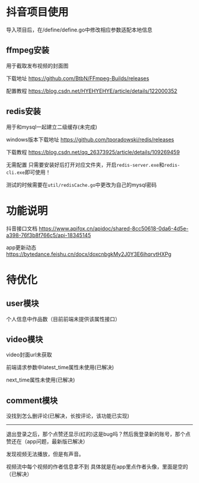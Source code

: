 # 抖音项目使用

导入项目后，在/define/define.go中修改相应参数适配本地信息

## ffmpeg安装

用于截取发布视频的封面图

下载地址 https://github.com/BtbN/FFmpeg-Builds/releases

配置教程 https://blog.csdn.net/HYEHYEHYE/article/details/122000352

## redis安装

用于和mysql一起建立二级缓存(未完成)

windows版本下载地址 https://github.com/tporadowski/redis/releases

下载教程 https://blog.csdn.net/qq_26373925/article/details/109269459

无需配置 只需要安装好后打开对应文件夹，开启`redis-server.exe`和`redis-cli.exe`即可使用！

测试的时候需要在`util/redisCache.go`中更改为自己的mysql密码

# 功能说明

抖音接口文档
https://www.apifox.cn/apidoc/shared-8cc50618-0da6-4d5e-a398-76f3b8f766c5/api-18345145

app更新动态
https://bytedance.feishu.cn/docx/doxcnbgkMy2J0Y3E6ihqrvtHXPg


# 待优化

## user模块
个人信息中作品数（目前前端未提供该属性接口）

## video模块
video封面url未获取

前端请求参数中latest_time属性未使用(已解决)

next_time属性未使用(已解决)

## comment模块
没找到怎么删评论(已解决，长按评论，该功能已实现)

-----------------------------------

退出登录之后，那个点赞还显示(红的)这是bug吗？然后我登录新的账号，那个点赞还在（app问题，最新版已解决）

发现视频无法播放，但是有声音。

视频流中每个视频的作者信息拿不到  具体就是在app里点作者头像，里面是空的（已解决）